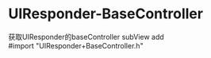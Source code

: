 # UIResponder-BaseController
获取UIResponder的baseController
subView add  
#import "UIResponder+BaseController.h"
